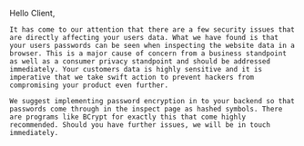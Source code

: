 Hello Client,

    It has come to our attention that there are a few security issues that are directly affecting your users data. What we have found is that your users passwords can be seen when inspecting the website data in a browser. This is a major cause of concern from a business standpoint as well as a consumer privacy standpoint and should be addressed immediately. Your customers data is highly sensitive and it is imperative that we take swift action to prevent hackers from compromising your product even further.
    
    We suggest implementing password encryption in to your backend so that passwords come through in the inspect page as hashed symbols. There are programs like BCrypt for exactly this that come highly recommended. Should you have further issues, we will be in touch immediately.
